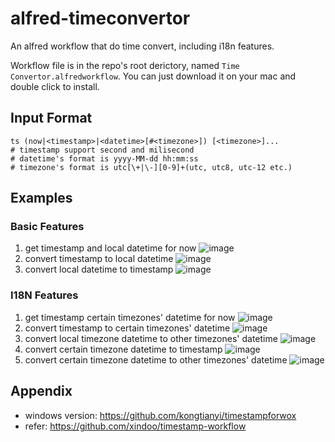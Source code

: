 # alfred-timeconvertor
An alfred workflow that do time convert, including i18n features.

Workflow file is in the repo's root derictory, named `Time Convertor.alfredworkflow`. You can just download it on your mac and double click to install.

## Input Format
```
ts (now|<timestamp>|<datetime>[#<timezone>]) [<timezone>]...
# timestamp support second and milisecond
# datetime's format is yyyy-MM-dd hh:mm:ss
# timezone's format is utc[\+|\-][0-9]+(utc, utc8, utc-12 etc.)
```

## Examples
### Basic Features
1. get timestamp and local datetime for now
 ![image](https://user-images.githubusercontent.com/15275771/206884336-35a9e96f-1940-45f2-adea-f56f7e7a7584.png)
2. convert timestamp to local datetime
 ![image](https://user-images.githubusercontent.com/15275771/206884345-a135360d-2351-4078-ba8a-24ded9022a05.png)
3. convert local datetime to timestamp
 ![image](https://user-images.githubusercontent.com/15275771/206884355-b9f01e59-ea5e-43aa-979a-a3e797aa725d.png)
### I18N Features
1. get timestamp certain timezones' datetime for now
 ![image](https://user-images.githubusercontent.com/15275771/206884128-b08d2201-e306-4543-b8f1-a4811f913f4f.png)
2. convert timestamp to certain timezones' datetime 
 ![image](https://user-images.githubusercontent.com/15275771/206884158-114308c2-d051-4083-81e1-0ad7c006b37e.png)
3. convert local timezone datetime to other timezones' datetime
 ![image](https://user-images.githubusercontent.com/15275771/206884186-1f0bae6a-1357-4bb7-b74b-4c4cc7eed014.png)
4. convert certain timezone datetime to timestamp
 ![image](https://user-images.githubusercontent.com/15275771/206884209-a2d9af55-80d6-40ae-a4f0-aaa046399766.png)
5. convert certain timezone datetime to other timezones' datetime
 ![image](https://user-images.githubusercontent.com/15275771/206884252-24e22482-8700-4327-8d33-f9795df90262.png)

## Appendix

* windows version: https://github.com/kongtianyi/timestampforwox
* refer: https://github.com/xindoo/timestamp-workflow
